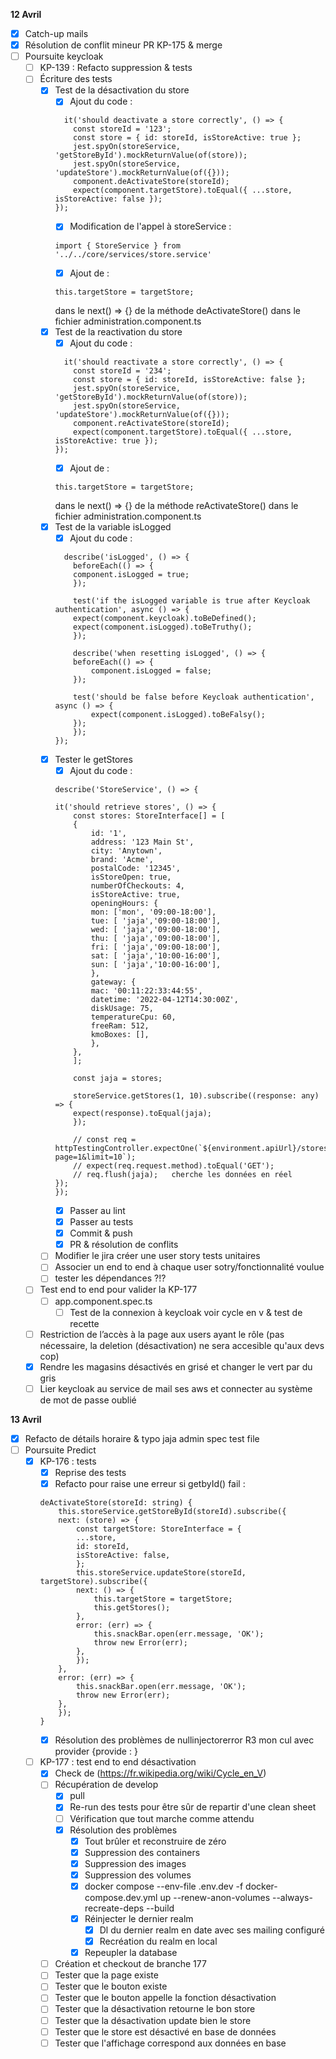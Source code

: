 **12 Avril**
- [x] Catch-up mails
- [x] Résolution de conflit mineur PR KP-175 & merge
- [ ] Poursuite keycloak
    - [ ] KP-139 : Refacto suppression & tests
    - [ ] Écriture des tests
        - [x] Test de la désactivation du store
            - [X] Ajout du code : 
            ```
              it('should deactivate a store correctly', () => {
                const storeId = '123';
                const store = { id: storeId, isStoreActive: true };
                jest.spyOn(storeService, 'getStoreById').mockReturnValue(of(store));
                jest.spyOn(storeService, 'updateStore').mockReturnValue(of({}));
                component.deActivateStore(storeId);
                expect(component.targetStore).toEqual({ ...store, isStoreActive: false });
            });
            ```
            - [X] Modification de l'appel à storeService : 
            ```
            import { StoreService } from '../../core/services/store.service'
            ```
            - [X] Ajout de : 
            ```
            this.targetStore = targetStore;
            ```
            dans le next() => {} de la méthode deActivateStore() dans le fichier administration.component.ts
        - [x] Test de la reactivation du store
            - [X] Ajout du code : 
            ```
              it('should reactivate a store correctly', () => {
                const storeId = '234';
                const store = { id: storeId, isStoreActive: false };
                jest.spyOn(storeService, 'getStoreById').mockReturnValue(of(store));
                jest.spyOn(storeService, 'updateStore').mockReturnValue(of({}));
                component.reActivateStore(storeId);
                expect(component.targetStore).toEqual({ ...store, isStoreActive: true });
            });
            ```
            - [X] Ajout de : 
            ```
            this.targetStore = targetStore;
            ```
            dans le next() => {} de la méthode reActivateStore() dans le fichier administration.component.ts
        - [x] Test de la variable isLogged
            - [x] Ajout du code :
            ```
              describe('isLogged', () => {
                beforeEach(() => {
                component.isLogged = true;
                });
            
                test('if the isLogged variable is true after Keycloak authentication', async () => {
                expect(component.keycloak).toBeDefined();
                expect(component.isLogged).toBeTruthy();
                });
                
                describe('when resetting isLogged', () => {
                beforeEach(() => {
                    component.isLogged = false;
                });
                
                test('should be false before Keycloak authentication', async () => {
                    expect(component.isLogged).toBeFalsy();
                });
                });
            });
            ```
        - [x] Tester le getStores
            - [x] Ajout du code : 
            ```
            describe('StoreService', () => {

            it('should retrieve stores', () => {
                const stores: StoreInterface[] = [
                {
                    id: '1',
                    address: '123 Main St',
                    city: 'Anytown',
                    brand: 'Acme',
                    postalCode: '12345',
                    isStoreOpen: true,
                    numberOfCheckouts: 4,
                    isStoreActive: true,
                    openingHours: {
                    mon: ['mon', '09:00-18:00'],
                    tue: [ 'jaja','09:00-18:00'],
                    wed: [ 'jaja','09:00-18:00'],
                    thu: [ 'jaja','09:00-18:00'],
                    fri: [ 'jaja','09:00-18:00'],
                    sat: [ 'jaja','10:00-16:00'],
                    sun: [ 'jaja','10:00-16:00'],
                    },
                    gateway: {
                    mac: '00:11:22:33:44:55',
                    datetime: '2022-04-12T14:30:00Z',
                    diskUsage: 75,
                    temperatureCpu: 60,
                    freeRam: 512,
                    kmoBoxes: [],
                    },
                },
                ];

                const jaja = stores;

                storeService.getStores(1, 10).subscribe((response: any) => {
                expect(response).toEqual(jaja);
                });

                // const req = httpTestingController.expectOne(`${environment.apiUrl}/stores/paginate?page=1&limit=10`);
                // expect(req.request.method).toEqual('GET');
                // req.flush(jaja);   cherche les données en réel
            });
            });
            ```
            - [x] Passer au lint
            - [x] Passer au tests
            - [x] Commit & push
            - [x] PR & résolution de conflits
        - [ ] Modifier le jira créer une user story tests unitaires
        - [ ] Associer un end to end à chaque user sotry/fonctionnalité voulue
        - [ ] tester les dépendances ?!?
    - [ ] Test end to end pour valider la KP-177
        - [ ] app.component.spec.ts
            - [ ] Test de la connexion à keycloak
            voir cycle en v & test de recette
    - [ ] Restriction de l’accès à la page aux users ayant le rôle (pas nécessaire, la deletion (désactivation) ne sera accesible qu'aux devs cop)
    - [x] Rendre les magasins désactivés en grisé et changer le vert par du gris
    - [ ] Lier keycloak au service de mail ses aws et connecter au système de mot de passe oublié

**13 Avril**
- [x] Refacto de détails horaire & typo jaja admin spec test file
- [ ] Poursuite Predict
    - [x] KP-176 : tests
        - [x] Reprise des tests
        - [x] Refacto pour raise une erreur si getbyId() fail :
        ```
        deActivateStore(storeId: string) {
            this.storeService.getStoreById(storeId).subscribe({
            next: (store) => {
                const targetStore: StoreInterface = {
                ...store,
                id: storeId,
                isStoreActive: false,
                };
                this.storeService.updateStore(storeId, targetStore).subscribe({
                next: () => {
                    this.targetStore = targetStore;
                    this.getStores();
                },
                error: (err) => {
                    this.snackBar.open(err.message, 'OK');
                    throw new Error(err);
                },
                });
            },
            error: (err) => {
                this.snackBar.open(err.message, 'OK');
                throw new Error(err);
            },
            });
        }
        ```
        - [x] Résolution des problèmes de nullinjectorerror R3 mon cul avec provider {provide : }
    - [ ] KP-177 : test end to end désactivation
        - [x] Check de (https://fr.wikipedia.org/wiki/Cycle_en_V)
        - [ ] Récupération de develop
            - [x] pull
            - [x] Re-run des tests pour être sûr de repartir d'une clean sheet
            - [ ] Vérification que tout marche comme attendu
            - [x] Résolution des problèmes
                - [x] Tout brûler et reconstruire de zéro
                - [x] Suppression des containers
                - [x] Suppression des images
                - [x] Suppression des volumes
                - [x] docker compose --env-file .env.dev -f docker-compose.dev.yml up --renew-anon-volumes --always-recreate-deps --build
                - [x] Réinjecter le dernier realm
                    - [x] Dl du dernier realm en date avec ses mailing configuré
                    - [x] Recréation du realm en local
                - [x] Repeupler la database
        - [ ] Création et checkout de branche 177
        - [ ] Tester que la page existe
        - [ ] Tester que le bouton existe
        - [ ] Tester que le bouton appelle la fonction désactivation
        - [ ] Tester que la désactivation retourne le bon store
        - [ ] Tester que la désactivation update bien le store
        - [ ] Tester que le store est désactivé en base de données
        - [ ] Tester que l'affichage correspond aux données en base
